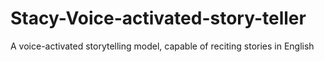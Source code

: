 # Stacy-Voice-activated-story-teller
A voice-activated storytelling model, capable of reciting stories in English
